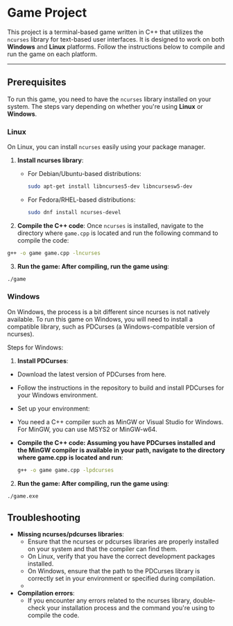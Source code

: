 # Game Project

This project is a terminal-based game written in C++ that utilizes the `ncurses` library for text-based user interfaces. It is designed to work on both **Windows** and **Linux** platforms. Follow the instructions below to compile and run the game on each platform.

---

## Prerequisites

To run this game, you need to have the `ncurses` library installed on your system. The steps vary depending on whether you're using **Linux** or **Windows**.

### Linux

On Linux, you can install `ncurses` easily using your package manager.

1. **Install ncurses library**:
   - For Debian/Ubuntu-based distributions:
     ```bash
     sudo apt-get install libncurses5-dev libncursesw5-dev
     ```
   - For Fedora/RHEL-based distributions:
     ```bash
     sudo dnf install ncurses-devel
     ```

2. **Compile the C++ code**:
   Once `ncurses` is installed, navigate to the directory where `game.cpp` is located and run the following command to compile the code:
  ```bash
  g++ -o game game.cpp -lncurses
  ```
3. **Run the game: After compiling, run the game using**:
  ```bash
  ./game
  ```

### Windows

On Windows, the process is a bit different since ncurses is not natively available. To run this game on Windows, you will need to install a compatible library, such as PDCurses (a Windows-compatible version of ncurses).

Steps for Windows:

1. **Install PDCurses**:

- Download the latest version of PDCurses from here.
- Follow the instructions in the repository to build and install PDCurses for your Windows environment.
- Set up your environment:

- You need a C++ compiler such as MinGW or Visual Studio for Windows. For MinGW, you can use MSYS2 or MinGW-w64.
- **Compile the C++ code: Assuming you have PDCurses installed and the MinGW compiler is available in your path, navigate to the directory where game.cpp is located and run**:
  ```bash
  g++ -o game game.cpp -lpdcurses
  ```
2. **Run the game: After compiling, run the game using**:
  ```bash
  ./game.exe
  ```

## Troubleshooting
- **Missing ncurses/pdcurses libraries**:
  - Ensure that the ncurses or pdcurses libraries are properly installed on your system and that the compiler can find them.
   - On Linux, verify that you have the correct development packages installed.
  - On Windows, ensure that the path to the PDCurses library is correctly set in your environment or specified during compilation.
  - 
- **Compilation errors**:
  - If you encounter any errors related to the ncurses library, double-check your installation process and the command you're using to compile the code.
